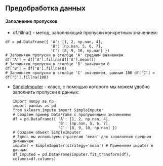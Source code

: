 ## Предобработка данных
#### Заполнение пропусков
- df.fillna() - метод, заполняющий пропуски конкретным значением:
```
df = pd.DataFrame({ 'A': [1, 2, np.nan, 4], 
					'B': [np.nan, 5, 6, 7], 
					'C': [8, 9, 10, np.nan] })
# Заполняем пропуски в столбце 'A' средним значением 
df['A'] = df['A'].fillna(df['A'].mean()) 
# Заполняем пропуски в столбце 'B' значением 0 
df['B'] = df['B'].fillna(0) 
# Заполняем пропуски в столбце 'C' значением, равным 100 df['C'] = df['C'].fillna(100)
```
- [SimpleImputer](https://scikit-learn.org/1.5/modules/generated/sklearn.impute.SimpleImputer.html) - класс, с помощью которого мы можем удобно заполнить пропуски в данных:
	```
	import numpy as np 
	import pandas as pd 
	from sklearn.impute import SimpleImputer 
	# Создаем пример DataFrame с пропущенными значениями 
	df = pd.DataFrame({ 'A': [1, 2, np.nan, 4], 
						'B': [np.nan, 5, 6, 7], 
						'C': [8, 9, 10, np.nan] }) 
	# Создаем объект SimpleImputer 
	# Здесь мы используем стратегию 'mean' для заполнения средним значением
	imputer = SimpleImputer(strategy='mean') # Применяем imputer к данным
	df_imputed = pd.DataFrame(imputer.fit_transform(df), columns=df.columns)
	```
	